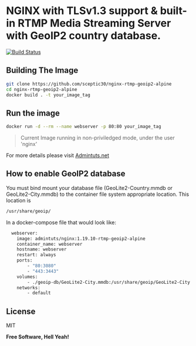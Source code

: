 # NGINX with TLSv1.3 support &amp; built-in RTMP Media Streaming Server with GeoIP2 country database.

[![Build Status](https://www.travis-ci.com/sceptic30/nginx-rtmp-geoip2-alpine.svg?branch=master)](https://www.travis-ci.com/sceptic30/nginx-rtmp-geoip2-alpine)

## Building The Image

```sh
git clone https://github.com/sceptic30/nginx-rtmp-geoip2-alpine
cd nginx-rtmp-geoip2-alpine
docker build . -t your_image_tag

```
## Run the image
```sh
docker run -d --rm --name webserver -p 80:80 your_image_tag
```
> Current Image running in non-priviledged mode, under the user 'nginx'

For more details please visit [Admintuts.net](https://admintuts.net/server-admin/docker/custom-nginx-docker-image-geoip2-rtmp-support/#final-nginx-dockerfile-with-geoip2-rtmp-tlsv1-3-support)

## How to enable GeoIP2 database
You must bind mount your database file (GeoLite2-Country.mmdb or GeoLite2-City.mmdb) to the container file system appropriate location. This location is 
```bash
/usr/share/geoip/
```
In a docker-compose file that would look like:
```sh
  webserver:
    image: admintuts/nginx:1.19.10-rtmp-geoip2-alpine
    container_name: webserver
    hostname: webserver
    restart: always
    ports:
        - "80:3080"
        - "443:3443"
    volumes:
        - ./geoip-db/GeoLite2-City.mmdb:/usr/share/geoip/GeoLite2-City.mmdb
    networks:
        - default
```

## License

MIT

**Free Software, Hell Yeah!**
